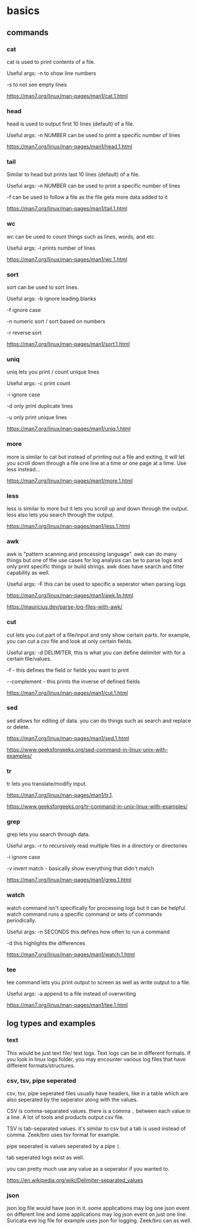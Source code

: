 # __basics__
## __commands__

### cat
cat is used to print contents of a file.

Useful args: -n to show line numbers

-s to not see empty lines

https://man7.org/linux/man-pages/man1/cat.1.html
### head
head is used to output first 10 lines (default) of a file.

Useful args: -n NUMBER can be used to print a specific number of lines

https://man7.org/linux/man-pages/man1/head.1.html

### tail
Similar to head but prints last 10 lines (default) of a file.

Useful args: -n NUMBER can be used to print a specific number of lines

-f can be used to follow a file as the file gets more data added to it

https://man7.org/linux/man-pages/man1/tail.1.html

### wc
wc can be used to count things such as lines, words, and etc.

Useful args: -l prints number of lines

https://man7.org/linux/man-pages/man1/wc.1.html

### sort
sort can be used to sort lines.

Useful args: -b ignore leading blanks

-f ignore case

-n numeric sort / sort based on numbers

-r reverse sort

https://man7.org/linux/man-pages/man1/sort.1.html

### uniq
uniq lets you print / count unique lines

Useful args: -c print count

-i ignore case

-d only print duplicate lines

-u only print unique lines

https://man7.org/linux/man-pages/man1/uniq.1.html

### more
more is similar to cat but instead of printing out a file and exiting, it will let you scroll down through a file one line at a time or one page at a time. Use less instead...


https://man7.org/linux/man-pages/man1/more.1.html

### less
less is similar to more but it lets you scroll up and down through the output. less also lets you search through the output.

https://man7.org/linux/man-pages/man1/less.1.html

### awk
awk is "pattern scanning and processing language". awk can do many things but one of the use cases for log analysis can be to parse logs and only print specific things or build strings. awk does have search and filter capability as well.

Useful args: -F this can be used to specific a seperator when parsing logs

https://man7.org/linux/man-pages/man1/awk.1p.html

https://mauricius.dev/parse-log-files-with-awk/

### cut
cut lets you cut part of a file/input and only show certain parts. for example, you can cut a csv file and look at only certain fields.

Useful args: -d DELIMITER, this is what you can define delimiter with for a certain file/values.

-f - this defines the field or fields you want to print

--complement - this prints the inverse of defined fields

https://man7.org/linux/man-pages/man1/cut.1.html

### sed
sed allows for editing of data. you can do things such as search and replace or delete. 

https://man7.org/linux/man-pages/man1/sed.1.html

https://www.geeksforgeeks.org/sed-command-in-linux-unix-with-examples/

### tr
tr lets you translate/modify input. 

https://man7.org/linux/man-pages/man1/tr.1.

https://www.geeksforgeeks.org/tr-command-in-unix-linux-with-examples/

### grep
grep lets you search through data. 

Useful args: -r to recursively read multiple files in a directory or directories

-i ignore case

-v invert match - basically show everything that didn't match

https://man7.org/linux/man-pages/man1/grep.1.html

### watch
watch command isn't specifically for processing logs but it can be helpful. watch command runs a specific command or sets of commands periodically.

Useful args: -n SECONDS this defines how often to run a command

-d this highlights the differences

https://man7.org/linux/man-pages/man1/watch.1.html

### tee
tee command lets you print output to screen as well as write output to a file.

Useful args: -a append to a file instead of overwriting

https://man7.org/linux/man-pages/man1/tee.1.html

## __log types and examples__
### text
This would be just text file/ text logs. Text logs can be in different formats. If you look in linux logs folder, you may encounter various log files that have different formats/structures.

### csv, tsv, pipe seperated
csv, tsv, pipe seperated files usually have headers, like in a table which are also seperated by the seperator along with the values.

CSV is comma-separated values. there is a comma `,` between each value in a line. A lot of tools and products output csv file. 

TSV is tab-separated values. it's similar to csv but a tab is used instead of comma. Zeek/bro uses tsv format for example.

pipe seperated is values seperated by a pipe `|`. 

tab seperated logs exist as well.

you can pretty much use any value as a seperator if you wanted to.

https://en.wikipedia.org/wiki/Delimiter-separated_values

### json
json log file would have json in it. some applications may log one json event on different line and some applications may log json event on just one line. Suricata eve log file for example uses json for logging. Zeek/bro can as well.